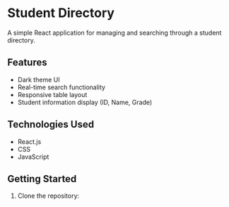 # Student Directory

A simple React application for managing and searching through a student directory.

## Features

- Dark theme UI
- Real-time search functionality
- Responsive table layout
- Student information display (ID, Name, Grade)

## Technologies Used

- React.js
- CSS
- JavaScript

## Getting Started

1. Clone the repository:
